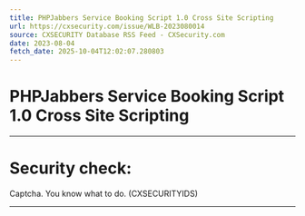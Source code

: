 ```yaml
---
title: PHPJabbers Service Booking Script 1.0 Cross Site Scripting
url: https://cxsecurity.com/issue/WLB-2023080014
source: CXSECURITY Database RSS Feed - CXSecurity.com
date: 2023-08-04
fetch_date: 2025-10-04T12:02:07.280803
---
```


# PHPJabbers Service Booking Script 1.0 Cross Site Scripting

---

# Security check:

Captcha. You know what to do. (CXSECURITYIDS)

---